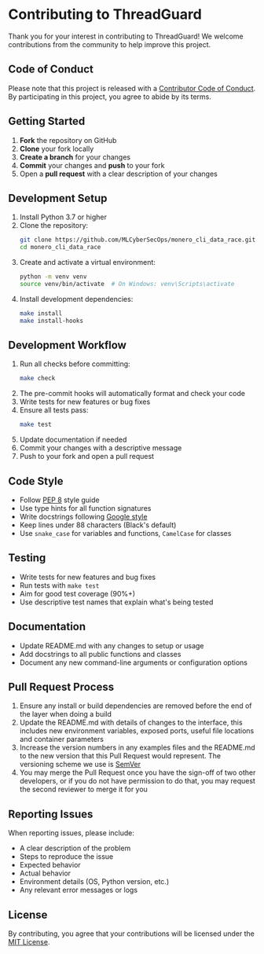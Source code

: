 # Contributing to ThreadGuard

Thank you for your interest in contributing to ThreadGuard! We welcome contributions from the community to help improve this project.

## Code of Conduct

Please note that this project is released with a [Contributor Code of Conduct](CODE_OF_CONDUCT.md). By participating in this project, you agree to abide by its terms.

## Getting Started

1. **Fork** the repository on GitHub
2. **Clone** your fork locally
3. **Create a branch** for your changes
4. **Commit** your changes and **push** to your fork
5. Open a **pull request** with a clear description of your changes

## Development Setup

1. Install Python 3.7 or higher
2. Clone the repository:
   ```bash
   git clone https://github.com/MLCyberSecOps/monero_cli_data_race.git
   cd monero_cli_data_race
   ```
3. Create and activate a virtual environment:
   ```bash
   python -m venv venv
   source venv/bin/activate  # On Windows: venv\Scripts\activate
   ```
4. Install development dependencies:
   ```bash
   make install
   make install-hooks
   ```

## Development Workflow

1. Run all checks before committing:
   ```bash
   make check
   ```
2. The pre-commit hooks will automatically format and check your code
3. Write tests for new features or bug fixes
4. Ensure all tests pass:
   ```bash
   make test
   ```
5. Update documentation if needed
6. Commit your changes with a descriptive message
7. Push to your fork and open a pull request

## Code Style

- Follow [PEP 8](https://www.python.org/dev/peps/pep-0008/) style guide
- Use type hints for all function signatures
- Write docstrings following [Google style](https://google.github.io/styleguide/pyguide.html#38-comments-and-docstrings)
- Keep lines under 88 characters (Black's default)
- Use `snake_case` for variables and functions, `CamelCase` for classes

## Testing

- Write tests for new features and bug fixes
- Run tests with `make test`
- Aim for good test coverage (90%+)
- Use descriptive test names that explain what's being tested

## Documentation

- Update README.md with any changes to setup or usage
- Add docstrings to all public functions and classes
- Document any new command-line arguments or configuration options

## Pull Request Process

1. Ensure any install or build dependencies are removed before the end of the layer when doing a build
2. Update the README.md with details of changes to the interface, this includes new environment variables, exposed ports, useful file locations and container parameters
3. Increase the version numbers in any examples files and the README.md to the new version that this Pull Request would represent. The versioning scheme we use is [SemVer](http://semver.org/)
4. You may merge the Pull Request once you have the sign-off of two other developers, or if you do not have permission to do that, you may request the second reviewer to merge it for you

## Reporting Issues

When reporting issues, please include:

- A clear description of the problem
- Steps to reproduce the issue
- Expected behavior
- Actual behavior
- Environment details (OS, Python version, etc.)
- Any relevant error messages or logs

## License

By contributing, you agree that your contributions will be licensed under the [MIT License](LICENSE).
